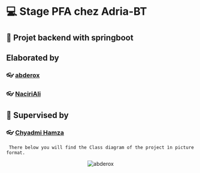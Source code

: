 ﻿# :computer: Stage PFA chez Adria-BT
## :pushpin: Projet backend with springboot

## Elaborated by

### :eyeglasses: [abderox](https://github.com/abderox/)
### :eyeglasses: [NaciriAli](https://github.com/NaciriAli/)

## :eyes: Supervised by

### :eyeglasses: [Chyadmi Hamza]()

```  There below you will find the Class diagram of the project ìn picture format. ```
<p align="center"> <img src="  https://github.com/NaciriAli/Projet-PFA-Backend.git/ProjetBackend.png " alt="abderox" /> </p>

